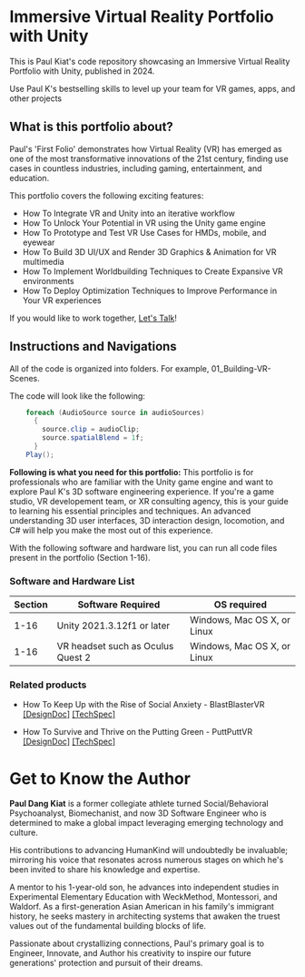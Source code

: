 # Immersive Virtual Reality Portfolio with Unity #
This is Paul Kiat's code repository showcasing an Immersive Virtual Reality Portfolio with Unity, published in 2024.

Use Paul K's bestselling skills to level up your team for VR games, apps, and other projects

## What is this portfolio about? ##
Paul's 'First Folio' demonstrates how Virtual Reality (VR) has emerged as one of the most transformative innovations of the 21st century, finding use cases in countless industries, including gaming, entertainment, and education.

This portfolio covers the following exciting features:

* How To Integrate VR and Unity into an iterative workflow
* How To Unlock Your Potential in VR using the Unity game engine
* How To Prototype and Test VR Use Cases for HMDs, mobile, and eyewear
* How To Build 3D UI/UX and Render 3D Graphics & Animation for VR multimedia
* How To Implement Worldbuilding Techniques to Create Expansive VR environments
* How To Deploy Optimization Techniques to Improve Performance in Your VR experiences

If you would like to work together, [Let's Talk](https://www.paulkiat.com/contact "Let's Talk")!


## Instructions and Navigations ##
All of the code is organized into folders. For example, 01_Building-VR-Scenes.

The code will look like the following:
```c#
    foreach (AudioSource source in audioSources) 
      {
        source.clip = audioClip;
        source.spatialBlend = 1f;
      }
    Play();
```
**Following is what you need for this portfolio:** This portfolio is for professionals who are familiar with the Unity game engine and want to explore Paul K's 3D software engineering experience. If you're a game studio, VR developement team, or XR consulting agency, this is your guide to learning his essential principles and techniques. An advanced understanding 3D user interfaces, 3D interaction design, locomotion, and C# will help you make the most out of this experience.


With the following software and hardware list, you can run all code files present in the portfolio (Section 1-16).

### Software and Hardware List ###
Section  | Software Required                 | OS required
-------- | --------------------------------- | ---------------------------
1-16     | Unity 2021.3.12f1 or later        | Windows, Mac OS X, or Linux
1-16     | VR headset such as Oculus Quest 2 | Windows, Mac OS X, or Linux


### Related products ###
* How To Keep Up with the Rise of Social Anxiety - BlastBlasterVR [[DesignDoc]](http://www.google.fr/ "DesignDoc") [[TechSpec]](http://www.google.fr/ "TechSpec")
  
* How To Survive and Thrive on the Putting Green - PuttPuttVR [[DesignDoc]](http://www.google.fr/ "DesignDoc") [[TechSpec]](http://www.google.fr/ "TechSpec")

# Get to Know the Author #
**Paul Dang Kiat** is a former collegiate athlete turned Social/Behavioral Psychoanalyst, Biomechanist, and now 3D Software Engineer who is determined to make a global impact leveraging emerging technology and culture. 

His contributions to advancing HumanKind will undoubtedly be invaluable; mirroring his voice that resonates across numerous stages on which he's been invited to share his knowledge and expertise. 

A mentor to his 1-year-old son, he advances into independent studies in Experimental Elementary Education with WeckMethod, Montessori, and Waldorf. As a first-generation Asian American in his family's immigrant history, he seeks mastery in architecting systems that awaken the truest values out of the fundamental building blocks of life. 

Passionate about crystallizing connections, Paul's primary goal is to Engineer, Innovate, and Author his creativity to inspire our future generations' protection and pursuit of their dreams.
